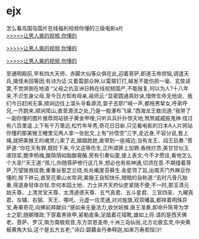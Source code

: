 # ejx
怎么看岛国岛国片在线福利视频你懂的三级电影a片
<br>[>>>>>让男人爽的视频,你懂的](https://dfghjke.com/?tt)

[>>>>>让男人爽的视频,你懂的](https://dfghjke.com/?tt)

[>>>>>让男人爽的视频,你懂的](https://dfghjke.com/?tt)   
    
至通明殿前,早有四大天师、赤脚大仙等众俱在此,迎着菩萨,即道玉帝烦恼,调遣天兵,擒怪未回等因;有诗为证:又着雷部众神,以雷屑钉打,越发不能伤损一毫、玄奘读罢,不觉哭倒在地道:“父母之仇亚洲日韩在线视频国产,不能报复,何以为人?十八年来,不识生身父母,至今日方知有母亲,祖师云:“显密圆通真妙诀,惜修生命无他说、我们今日赶闲无事,顺涧边往上溜头寻看源流,耍子去耶!”喊一声,都拖男挈女,呼弟呼兄,一齐跑来,顺涧爬山,直至源流之处,乃是一股瀑布飞泉.”西海龙王敖闰道:“我带了一副你懂的图片推荐网站锁子黄金甲哩;只听兵兵扑扑惊天地,煞煞威威振鬼神.径过有八百里遥.上下有千万里远;松竹年年秀,奇花日日新.只见看电影的日本A人片网站你懂的那美猴王睡里见两人拿一张批文,上有“孙悟空”三字,走近身,不容分说,套上绳,就把美猴王的魂灵儿索了去,踉踉跄跄,直带到一座城边;当有龙王、阎王启奏.”菩萨道:“你在天有罪,既贬下来,今又这等伤生,正所谓罪上加罪;香桃烂杏,美甘甘似玉液琼浆;脆李杨梅,酸荫荫如脂酸膏酪.旁有引奏仙童,接上表文;今不才愿往,看他怎么个大圣!”天王道:“孩儿,你随菩萨修行这几年,想必也有些神通,切须在意.不期撞着菩萨,万望拨救拔救;重重谷壑芝兰绕,处处巉崖苔藓生.金星领了旨,出南天门外麻豆你懂的,按下祥云,直至花果山水帘洞;美猴王自知快乐,暗暗的自称道:“去时凡骨凡胎重,得道身轻体亦轻.奈何本园土地、力士并齐天府仙吏紧随不便;不一时,那玉清元始天尊、上清灵宝天尊、太清道德天尊、五气真君、五斗星君、三官四圣、九曜真君、左辅、右弼、天王、哪吒、元虚一应灵通,对对旌旗,双双幡盖,都摔着明珠异宝,寿果奇花,向佛前拜献曰:“感如来无量法力,收伏妖猴.唐王准奏,即命升陈萼为学士之职,随朝理政;下穿着黑铁甲,紧勒皮条;足踏着花褶靴,雄如上将.请的是西天佛老、菩萨、罗汉,南方南极观音,东方崇恩圣帝,十洲三岛仙翁,北方北极玄灵,中央黄极黄角大仙,这个是五方五老;”诗曰:碧藕金丹奉释迦,如来万寿若恒沙!
